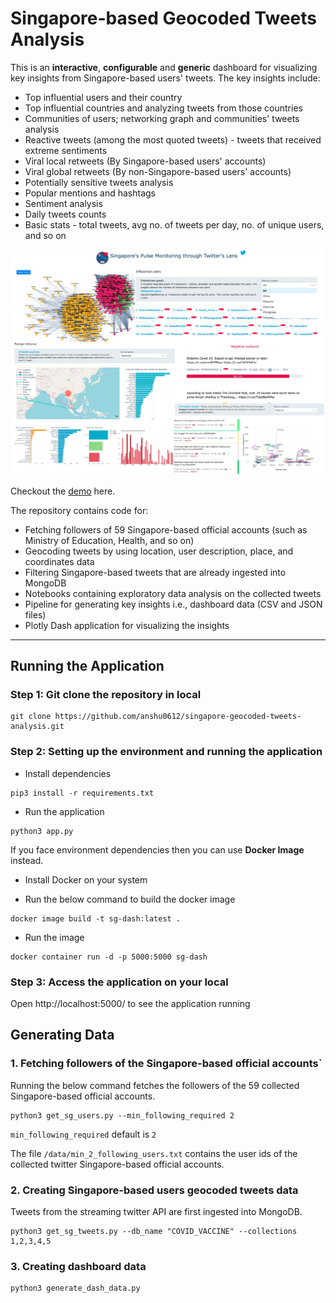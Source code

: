 # Singapore-based Geocoded Tweets Analysis

This is an **interactive**, **configurable** and **generic** dashboard for visualizing key insights from Singapore-based users' tweets. The key insights include:
- Top influential users and their country
- Top influential countries and analyzing tweets from those countries 
- Communities of users; networking graph and communities' tweets analysis
- Reactive tweets (among the most quoted tweets) - tweets that received extreme sentiments
- Viral local retweets (By Singapore-based users' accounts)
- Viral global retweets (By non-Singapore-based users' accounts)
- Potentially sensitive tweets analysis
- Popular mentions and hashtags
- Sentiment analysis 
- Daily tweets counts 
- Basic stats - total tweets, avg no. of tweets per day, no. of unique users, and so on
  
![Alt text](dash_glimpse.png)

Checkout the [demo](http://sg-tweets-monitoring.herokuapp.com/) here. 

The repository contains code for: 
- Fetching followers of 59 Singapore-based official accounts (such as Ministry of Education, Health, and so on)  
- Geocoding tweets by using location, user description, place, and coordinates data
- Filtering Singapore-based tweets that are already ingested into MongoDB 
- Notebooks containing exploratory data analysis on the collected tweets
- Pipeline for generating key insights i.e., dashboard data (CSV and JSON files)
- Plotly Dash application for visualizing the insights

--------------------------------------------------------------------------------

## Running the Application  

###  Step 1: Git clone the repository in local

```
git clone https://github.com/anshu0612/singapore-geocoded-tweets-analysis.git
```

###  Step 2: Setting up the environment and running the application

- Install dependencies 
```
pip3 install -r requirements.txt
```

- Run the application 
```
python3 app.py
```

If you face environment dependencies then you can use **Docker Image** instead. 

- Install Docker on your system 

- Run the below command to build the docker image
```
docker image build -t sg-dash:latest .
```

- Run the image 
```
docker container run -d -p 5000:5000 sg-dash
```

### Step 3: Access the application on your local
Open  http://localhost:5000/  to see the application running 


## Generating Data 

### 1. Fetching followers of the Singapore-based official accounts`

Running the below command fetches the followers of the 59 collected Singapore-based official accounts. 
```
python3 get_sg_users.py --min_following_required 2
```

`min_following_required` default is `2`

The file `/data/min_2_following_users.txt` contains the user ids of the collected twitter Singapore-based official accounts.

### 2. Creating Singapore-based users geocoded tweets data 
Tweets from the streaming twitter API are first ingested into MongoDB. 
```
python3 get_sg_tweets.py --db_name "COVID_VACCINE" --collections 1,2,3,4,5
```

### 3. Creating dashboard data 
```
python3 generate_dash_data.py 
```



